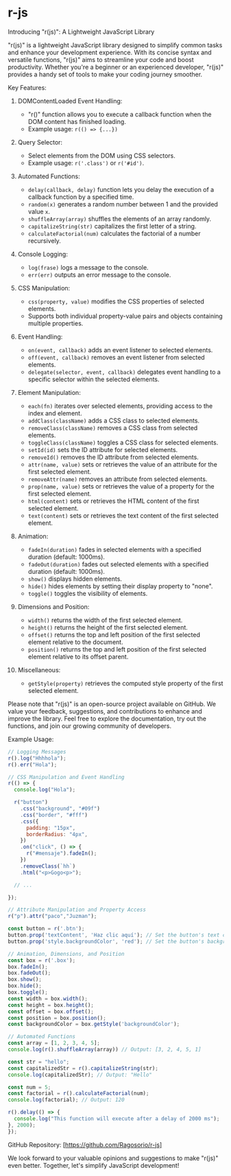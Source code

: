 # r-js
Introducing "r(js)": A Lightweight JavaScript Library

"r(js)" is a lightweight JavaScript library designed to simplify common tasks and enhance your development experience. With its concise syntax and versatile functions, "r(js)" aims to streamline your code and boost productivity. Whether you're a beginner or an experienced developer, "r(js)" provides a handy set of tools to make your coding journey smoother.

Key Features:

1. DOMContentLoaded Event Handling:
   - "r()" function allows you to execute a callback function when the DOM content has finished loading.
   - Example usage: `r(() => {...})`

2. Query Selector:
   - Select elements from the DOM using CSS selectors.
   - Example usage: `r('.class')` or `r('#id')`.

3. Automated Functions:
   - `delay(callback, delay)` function lets you delay the execution of a callback function by a specified time.
   - `random(x)` generates a random number between 1 and the provided value `x`.
   - `shuffleArray(array)` shuffles the elements of an array randomly.
   - `capitalizeString(str)` capitalizes the first letter of a string.
   - `calculateFactorial(num)` calculates the factorial of a number recursively.

4. Console Logging:
   - `log(frase)` logs a message to the console.
   - `err(err)` outputs an error message to the console.

5. CSS Manipulation:
   - `css(property, value)` modifies the CSS properties of selected elements.
   - Supports both individual property-value pairs and objects containing multiple properties.

6. Event Handling:
   - `on(event, callback)` adds an event listener to selected elements.
   - `off(event, callback)` removes an event listener from selected elements.
   - `delegate(selector, event, callback)` delegates event handling to a specific selector within the selected elements.

7. Element Manipulation:
   - `each(fn)` iterates over selected elements, providing access to the index and element.
   - `addClass(className)` adds a CSS class to selected elements.
   - `removeClass(className)` removes a CSS class from selected elements.
   - `toggleClass(className)` toggles a CSS class for selected elements.
   - `setId(id)` sets the ID attribute for selected elements.
   - `removeId()` removes the ID attribute from selected elements.
   - `attr(name, value)` sets or retrieves the value of an attribute for the first selected element.
   - `removeAttr(name)` removes an attribute from selected elements.
   - `prop(name, value)` sets or retrieves the value of a property for the first selected element.
   - `html(content)` sets or retrieves the HTML content of the first selected element.
   - `text(content)` sets or retrieves the text content of the first selected element.

8. Animation:
   - `fadeIn(duration)` fades in selected elements with a specified duration (default: 1000ms).
   - `fadeOut(duration)` fades out selected elements with a specified duration (default: 1000ms).
   - `show()` displays hidden elements.
   - `hide()` hides elements by setting their display property to "none".
   - `toggle()` toggles the visibility of elements.

9. Dimensions and Position:
   - `width()` returns the width of the first selected element.
   - `height()` returns the height of the first selected element.
   - `offset()` returns the top and left position of the first selected element relative to the document.
   - `position()` returns the top and left position of the first selected element relative to its offset parent.

10. Miscellaneous:
    - `getStyle(property)` retrieves the computed style property of the first selected element.

Please note that "r(js)" is an open-source project available on GitHub. We value your feedback, suggestions, and contributions to enhance and improve the library. Feel free to explore the documentation, try out the functions, and join our growing community of developers.

Example Usage:

```javascript
// Logging Messages
r().log("Hhhhola");
r().err("Hola");

// CSS Manipulation and Event Handling
r(() => {
  console.log("Hola");

  r("button")
    .css("background", "#09f")
    .css("border", "#fff")
    .css({
      padding: "15px",
      borderRadius: "4px",
    })
    .on("click", () => {
      r("#mensaje").fadeIn();
    })
    .removeClass(`hh`)
    .html("<p>Gogo<p>");

  // ...

});

// Attribute Manipulation and Property Access
r("p").attr("paco","Juzman");

const button = r('.btn');
button.prop('textContent', 'Haz clic aquí'); // Set the button's text content to 'Haz clic aquí'
button.prop('style.backgroundColor', 'red'); // Set the button's background color to red

// Animation, Dimensions, and Position
const box = r('.box');
box.fadeIn();
box.fadeOut();
box.show();
box.hide();
box.toggle();
const width = box.width();
const height = box.height();
const offset = box.offset();
const position = box.position();
const backgroundColor = box.getStyle('backgroundColor');

// Automated Functions
const array = [1, 2, 3, 4, 5];
console.log(r().shuffleArray(array)) // Output: [3, 2, 4, 5, 1]

const str = "hello";
const capitalizedStr = r().capitalizeString(str);
console.log(capitalizedStr); // Output: "Hello"

const num = 5;
const factorial = r().calculateFactorial(num);
console.log(factorial); // Output: 120

r().delay(() => {
  console.log("This function will execute after a delay of 2000 ms");
}, 2000);
});
```

GitHub Repository: [https://github.com/Ragosorio/r-js]

We look forward to your valuable opinions and suggestions to make "r(js)" even better. Together, let's simplify JavaScript development!
